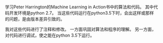 # 

学习Peter Harrington的Machine Learning in Action书中的算法和代码。
其中代码开发环境是python 2.7。
当这些代码运行在python3.5下时，会出这样或那样的问题，是由版本差异引致的。

我对这些代码进行了注释和修改。
一方面巩固对算法和程序的理解。
另一方面，对代码进行调试，使之能在python 3.5下运行。
